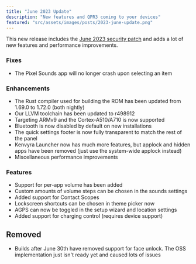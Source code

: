 ```yaml
---
title: "June 2023 Update"
description: "New features and QPR3 coming to your devices"
featured: "src/assets/images/posts/2023-june-update.png"
---
```


This new release includes the [June 2023 security patch](https://source.android.com/docs/security/bulletin/2023-06-01) and adds a lot of new features and performance improvements.

### Fixes

-   The Pixel Sounds app will no longer crash upon selecting an item

### Enhancements

-   The Rust compiler used for building the ROM has been updated from 1.69.0 to 1.72.0 (both nightly)
-   Our LLVM toolchain has been updated to r498912
-   Targeting ARMv9 and the Cortex-A510/A710 is now supported
-   Bluetooth is now disabled by default on new installations
-   The quick settings footer is now fully transparent to match the rest of the panel
-   Kenvyra Launcher now has much more features, but applock and hidden apps have been removed (just use the system-wide applock instead)
-   Miscellaneous performance improvements

### Features

-   Support for per-app volume has been added
-   Custom amounts of volume steps can be chosen in the sounds settings
-   Added support for Contact Scopes
-   Lockscreen shortcuts can be chosen in theme picker now
-   AGPS can now be toggled in the setup wizard and location settings
-   Added support for charging control (requires device support)

## Removed

-   Builds after June 30th have removed support for face unlock. The OSS implementation just isn't ready yet and caused lots of issues
